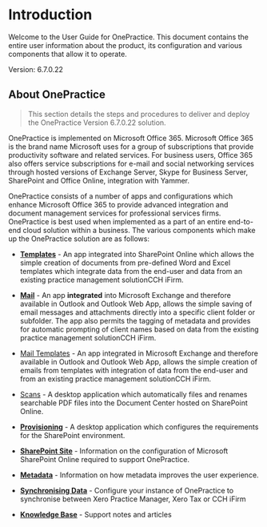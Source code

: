 # Introduction

Welcome to the User Guide for  OnePractice. This document contains the entire user information about the product, its configuration and various components that allow it to operate.

Version: 6.7.0.22

## About OnePractice

> This section details the steps and procedures to deliver and deploy the OnePractice Version 6.7.0.22 solution.

OnePractice is implemented on Microsoft Office 365. Microsoft Office 365 is the brand name Microsoft uses for a group of subscriptions that provide productivity
software and related services. For business users, Office 365 also offers service subscriptions for e-mail and social networking services through hosted versions of Exchange
Server, Skype for Business Server, SharePoint and Office Online, integration with Yammer.

OnePractice consists of a number of apps and configurations which enhance Microsoft Office 365 to provide advanced integration and document management services
for professional services firms. OnePractice is best used when implemented as a part of an entire end-to-end cloud solution within a business. 
The various components which make up the OnePractice solution are as follows:

- **[Templates](templates.md)** - An app integrated into SharePoint Online which allows the simple creation of documents from pre-defined Word and Excel templates which integrate data from the end-user and data from an existing practice management solutionCCH iFirm.
- **[Mail](mail.md)** - An app **integrated** into Microsoft Exchange and therefore available in Outlook and Outlook Web App, allows the simple saving of email messages and attachments directly into a specific client folder or subfolder. The app also permits the tagging of metadata and provides for automatic prompting of client names based on data from the existing practice management solutionCCH iFirm.
- [Mail Templates](mail-templates.md) - An app integrated in Microsoft Exchange and therefore available in Outlook and Outlook Web App, allows the simple creation of emails from templates with integration of data from the end-user and from an existing practice management solutionCCH iFirm.
- [Scans](scans.md) - A desktop application which automatically files and renames searchable PDF files into the Document Center hosted on SharePoint Online.
- **[Provisioning](provisioning.md)** - A desktop application which configures the requirements for the SharePoint environment.
- **[SharePoint Site](sharepoint-site.md)** - Information on the configuration of Microsoft SharePoint Online required to support OnePractice.
- **[Metadata](metadata.md)** - Information on how metadata improves the user experience.
- **[Synchronising Data](cchsync.md)** - Configure your instance of OnePractice to synchronise between Xero Practice Manager, Xero Tax or CCH iFirm

- **[Knowledge Base](kb/README.md)** - Support notes and articles